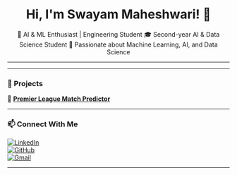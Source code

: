 <h1 align="center"> Hi, I'm Swayam Maheshwari! 👋</h1>  
<p align="center">  
🚀 AI & ML Enthusiast | Engineering Student  
🎓 Second-year AI & Data Science Student  
🤖 Passionate about Machine Learning, AI, and Data Science  
</p>  

---

  

---

### 📂 Projects  
🔹 [**Premier League Match Predictor**](https://github.com/YOUR_GITHUB_USERNAME/PL_Match_Predictor)  
  

---

### 📫 Connect With Me  
[![LinkedIn](https://img.shields.io/badge/LinkedIn-0077B5?style=for-the-badge&logo=linkedin&logoColor=white)](https://www.linkedin.com/in/YOUR_LINKEDIN_USERNAME)  
[![GitHub](https://img.shields.io/badge/GitHub-100000?style=for-the-badge&logo=github&logoColor=white)](https://github.com/SwayamMaheshwari10)  
[![Gmail](https://img.shields.io/badge/Gmail-D14836?style=for-the-badge&logo=gmail&logoColor=white)](mailto:swayammaheshwari7@gmail.com)  

---

